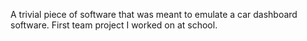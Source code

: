 A trivial piece of software that was meant to emulate a car dashboard software.  First team project I worked on at school.